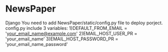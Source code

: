 # NewsPaper
Django
You need to add NewsPaper/static/config.py file to deploy porject.
config.py include 3 variables:
1)DEFAULT_FROM_EMAIL = 'your_email_name@example.com'
2)EMAIL_HOST_USER_PR = 'your_email_name'
3)EMAIL_HOST_PASSWORD_PR = 'your_email_name_password'
